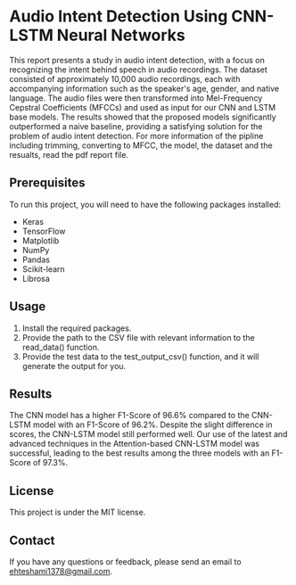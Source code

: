 # Audio Intent Detection Using CNN-LSTM Neural Networks
This report presents a study in audio intent detection, with a focus on recognizing the intent behind speech in audio recordings. The dataset consisted of approximately 10,000 audio recordings, each with accompanying information such as the speaker's age, gender, and native language. The audio files were then transformed into Mel-Frequency Cepstral Coefficients (MFCCs) and used as input for our CNN and LSTM base models. The results showed that the proposed models significantly outperformed a naive baseline, providing a satisfying solution for the problem of audio intent detection. For more information of the pipline including trimming, converting to MFCC, the model, the dataset and the resualts, read the pdf report file.




## Prerequisites
To run this project, you will need to have the following packages installed:

- Keras
- TensorFlow
- Matplotlib
- NumPy
- Pandas
- Scikit-learn
- Librosa




## Usage

1. Install the required packages.
2. Provide the path to the CSV file with relevant information to the read_data() function.
3. Provide the test data to the test_output_csv() function, and it will generate the output for you.



## Results

The CNN model has a higher F1-Score of 96.6% compared to the CNN-LSTM model with an F1-Score of 96.2%. Despite the slight difference in scores, the CNN-LSTM model still performed well. Our use of the latest and advanced techniques in the Attention-based CNN-LSTM model was successful, leading to the best results among the three models with an F1-Score of 97.3%.

## License

This project is under the MIT license.


## Contact

If you have any questions or feedback, please send an email to ehteshami1378@gmail.com.
